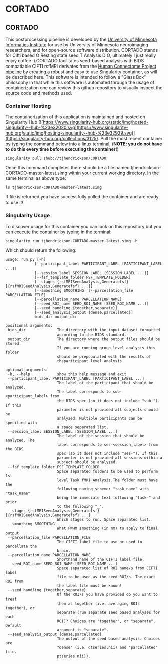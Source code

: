 # CORTADO

## CORTADO 
This postprocessing pipeline is developed by the [University of Minnesota Informatics Institute](https://research.umn.edu/units/umii) for use by University of Minnesota neuroimaging researchers, and for open-source software distribution. CORTADO stands for Cifti based O Resting state seed  T Analysis D O, ultimately I just really enjoy coffee :).CORTADO facilitates seed-based analysis with BIDS compatiable CIFTI rsfMRI derivates from the [Human Connectome Project pipeline](https://github.com/Washington-University/Pipelines) by creating a robust and easy to use Singularity container, as will be described here. This software is intended to follow a "Glass Box" philosophy in that while this software is automated through the usage of containerization one can review this github repository to visually inspect the source code and methods used. 

### Container Hosting
The containerization of this application is maintained and hosted on Singularity Hub [![https://www.singularity-hub.org/static/img/hosted-singularity--hub-%23e32020.svg](https://www.singularity-hub.org/static/img/hosting-singularity--hub-%23e32929.svg)](https://singularity-hub.org/collections/3125). Pull the most recent container by typing the command below into a linux terminal, (**NOTE: you do not have to do this every time before executing the container!**)

```
singularity pull shub://tjhendrickson/CORTADO
```
Once this command completes there should be a file named tjhendrickson-CORTADO-master-latest.simg within your current working directory. In the same terminal as above type:
```
ls tjhendrickson-CORTADO-master-latest.simg
```
If file is returned you have successfully pulled the container and are ready to use it!

### Singularity Usage
 
 To discover usage for this container you can look on this repository but you can execute the container by typing in the terminal:
 ```
 singularity run tjhendrickson-CORTADO-master-latest.simg -h
 ```
 Which should return the following:
 ```
 usage: run.py [-h]
              [--participant_label PARTICIPANT_LABEL [PARTICIPANT_LABEL ...]]
              [--session_label SESSION_LABEL [SESSION_LABEL ...]]
              [--fsf_template_folder FSF_TEMPLATE_FOLDER]
              [--stages {rsfMRISeedAnalysis,Generatefsf} [{rsfMRISeedAnalysis,Generatefsf} ...]]
              [--smoothing SMOOTHING] [--parcellation_file PARCELLATION_FILE]
              [--parcellation_name PARCELLATION_NAME]
              [--seed_ROI_name SEED_ROI_NAME [SEED_ROI_NAME ...]]
              [--seed_handling {together,separate}]
              [--seed_analysis_output {dense,parcellated}]
              bids_dir output_dir

positional arguments:
  bids_dir              The directory with the input dataset formatted
                        according to the BIDS standard.
  output_dir            The directory where the output files should be stored.
                        If you are running group level analysis this folder
                        should be prepopulated with the results of
                        theparticipant level analysis.

optional arguments:
  -h, --help            show this help message and exit
  --participant_label PARTICIPANT_LABEL [PARTICIPANT_LABEL ...]
                        The label of the participant that should be analyzed.
                        The label corresponds to sub-<participant_label> from
                        the BIDS spec (so it does not include "sub-"). If this
                        parameter is not provided all subjects should be
                        analyzed. Multiple participants can be specified with
                        a space separated list.
  --session_label SESSION_LABEL [SESSION_LABEL ...]
                        The label of the session that should be analyzed. The
                        label corresponds to ses-<session_label> from the BIDS
                        spec (so it does not include "ses-"). If this
                        parameter is not provided all sessions within a
                        subject should be analyzed.
  --fsf_template_folder FSF_TEMPLATE_FOLDER
                        Space separated folders to be used to perform 1st
                        level Task fMRI Analysis.The folder must have the
                        following naming scheme: "task name" with "task_name"
                        being the immediate text following "task-" and prior
                        to the following "_".
  --stages {rsfMRISeedAnalysis,Generatefsf} [{rsfMRISeedAnalysis,Generatefsf} ...]
                        Which stages to run. Space separated list.
  --smoothing SMOOTHING
                        What FWHM smoothing (in mm) to apply to final output
  --parcellation_file PARCELLATION_FILE
                        The CIFTI label file to use or used to parcellate the
                        brain.
  --parcellation_name PARCELLATION_NAME
                        Shorthand name of the CIFTI label file.
  --seed_ROI_name SEED_ROI_NAME [SEED_ROI_NAME ...]
                        Space separated list of ROI name/s from CIFTI label
                        file to be used as the seed ROI/s. The exact ROI from
                        the label file must be known!
  --seed_handling {together,separate}
                        Of the ROI/s you have provided do you want to treat
                        them as together (i.e. averaging ROIs together), or
                        separate (run separate seed based analyses for each
                        ROI)? Choices are "together", or "separate". Default
                        argument is "separate".
  --seed_analysis_output {dense,parcellated}
                        The output of the seed based analysis. Choices are
                        "dense" (i.e. dtseries.nii) and "parcellated" (i.e.
                        ptseries.nii)).
```
